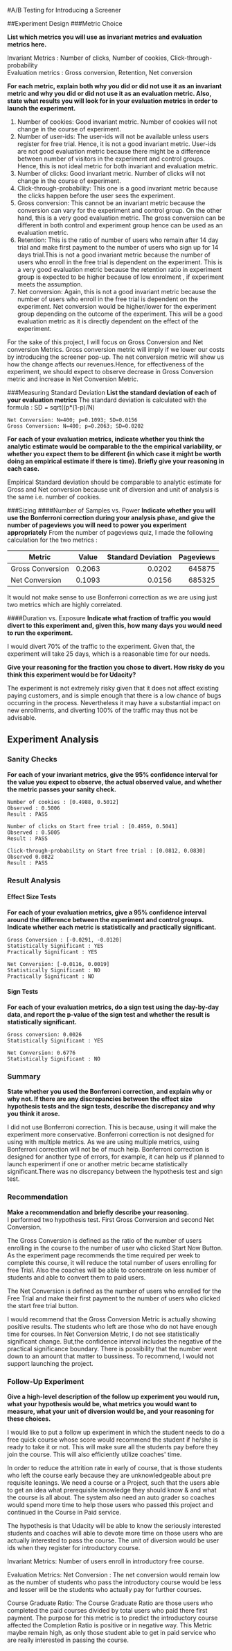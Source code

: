 #A/B Testing for Introducing a Screener

##Experiment Design
###Metric Choice

**List which metrics you will use as invariant metrics and evaluation metrics here.**  

Invariant Metrics : Number of clicks, Number of cookies, Click-through-probability  
Evaluation metrics : Gross conversion, Retention, Net conversion

**For each metric, explain both why you did or did not use it as an invariant metric and why you did or did not use it as an evaluation metric. Also, state what results you will look for in your evaluation metrics in order to launch the experiment.**

1. Number of cookies: Good invariant metric. Number of cookies will not change in the course of experiment.
2. Number of user-ids: The user-ids will not be available unless users register for free trial. Hence, it is not a good invariant metric. User-ids are not good evaluation metric because there might be a difference between number of visitors in the experiment and control groups. Hence, this is not ideal metric for both invariant and evaluation metric.
3. Number of clicks: Good invariant metric. Number of clicks will not change in the course of experiment.
4. Click-through-probability: This one is a good invariant metric because the clicks happen before the user sees the experiment.  
5. Gross conversion: This cannot be an invariant metric because the conversion can vary for the experiment and control group. On the other hand, this is a very good evaluation metric. The gross conversion can be different in both control and experiment group hence can be used as an evaluation metric.
6. Retention: This is the ratio of number of users who remain after 14 day trial and make first payment to the number of users who sign up for 14 days trial.This is not a good invariant metric because the number of users who enroll in the free trial is dependent on the experiment. This is a very good evaluation metric because the retention ratio in experiment group is expected to be higher because of low enrolment , if experiment meets the assumption.  
7. Net conversion: Again, this is not a good invariant metric because the number of users who enroll in the free trial is dependent on the experiment. Net conversion would be higher/lower for the experiment group depending on the outcome of the experiment. This will be a good evaluation metric as it is directly dependent on the effect of the experiment.

For the sake of this project, I will focus on Gross Conversion and Net conversion Metrics. Gross conversion metric will imply if we lower our costs by introducing the screener pop-up. The net conversion metric will show us how the change affects our revenues.Hence, for effectiveness of the experiment, we should expect to observe decrease in Gross Conversion metric and increase in Net Conversion Metric.

###Measuring Standard Deviation
**List the standard deviation of each of your evaluation metrics**
The standard deviation is calculated with the formula : SD = sqrt((p*(1-p)/N)
```
Net Conversion: N=400; p=0.1093; SD=0.0156
Gross Conversion: N=400; p=0.2063; SD=0.0202
```

**For each of your evaluation metrics, indicate whether you think the analytic estimate would be comparable to the the empirical variability, or whether you expect them to be different (in which case it might be worth doing an empirical estimate if there is time). Briefly give your reasoning in each case.**

Empirical Standard deviation should be comparable to analytic estimate for Gross and Net conversion because unit of diversion and unit of analysis is the same i.e. number of cookies.

###Sizing
####Number of Samples vs. Power
**Indicate whether you will use the Bonferroni correction during your analysis phase, and give the number of pageviews you will need to power you experiment appropriately**
From the number of pageviews quiz, I made the following calculation for the two metrics : 

| Metric        | Value   | Standard Deviation  | Pageviews   |
| ------------- |:-------------:| -----:| ---------:|
| Gross Conversion      | 0.2063 | 0.0202 | 645875 |
| Net Conversion      | 0.1093 | 0.0156  | 685325 |

It would not make sense to use Bonferroni correction as we are using just two metrics which are highly correlated. 

####Duration vs. Exposure
**Indicate what fraction of traffic you would divert to this experiment and, given this, how many days you would need to run the experiment.**

I would divert 70% of the traffic to the experiment. Given that, the experiment will take 25 days, which is a reasonable time for our needs.

**Give your reasoning for the fraction you chose to divert. How risky do you think this experiment would be for Udacity?**

The experiment is not extremely risky given that it does not affect existing paying customers, and is simple enough that there is a low chance of bugs occurring in the process. Nevertheless it may have a substantial impact on new enrollments, and diverting 100% of the traffic may thus not be advisable.

## Experiment Analysis
### Sanity Checks
**For each of your invariant metrics, give the 95% confidence interval for the value you expect to observe, the actual observed value, and whether the metric passes your sanity check.**

```
Number of cookies : [0.4988, 0.5012]
Observed : 0.5006
Result : PASS

Number of clicks on Start free trial : [0.4959, 0.5041]
Observed : 0.5005
Result : PASS

Click-through-probability on Start free trial : [0.0812, 0.0830]
Observed 0.0822
Result : PASS
```

### Result Analysis
#### Effect Size Tests
**For each of your evaluation metrics, give a 95% confidence interval around the difference between the experiment and control groups. Indicate whether each metric is statistically and practically significant.**

```
Gross Conversion : [-0.0291, -0.0120] 
Statistically Significant : YES
Practically Significant : YES

Net Conversion: [-0.0116, 0.0019]
Statistically Significant : NO
Practically Significant : NO
```

#### Sign Tests
**For each of your evaluation metrics, do a sign test using the day-by-day data, and report the p-value of the sign test and whether the result is statistically significant.**

```
Gross conversion: 0.0026
Statistically Significant : YES

Net Conversion: 0.6776
Statistically Significant : NO
```

### Summary
**State whether you used the Bonferroni correction, and explain why or why not. If there are any discrepancies between the effect size hypothesis tests and the sign tests, describe the discrepancy and why you think it arose.**

I did not use Bonferroni correction. This is because, using it will make the experiment more conservative. Bonferroni correction is not designed for using with multiple metrics. As we are using multiple metrics, using Bonferroni correction will not be of much help. Bonferroni correction is designed for another type of errors, for example, it can help us if planned to launch experiment if one or another metric became statistically significant.There was no discrepancy between the hypothesis test and sign test.  


### Recommendation
**Make a recommendation and briefly describe your reasoning.**  
I performed two hypothesis test. First Gross Conversion and second Net Conversion.

The Gross Conversion is defined as the ratio of the number of users enrolling in the course to the number of user who clicked Start Now Button. As the experiment page recommends the time required per week to complete this course, it will reduce the total number of users enrolling for free Trial. Also the coaches will be able to concentrate on less number of students and able to convert them to paid users. 

The Net Conversion is defined as the number of users who enrolled for the Free Trial and make their first payment to the number of users who clicked the start free trial button.

I would recommend that the Gross Conversion Metric is actually showing positive results. The students who left are those who do not have enough time for courses. In Net Conversion Metric, I do not see statistically significant change. But,the confidence interval includes the negative of the practical significance boundary. There is possibility that the number went down to an amount that matter to bussiness. To recommend, I would not support launching the project.

### Follow-Up Experiment
**Give a high-level description of the follow up experiment you would run, what your hypothesis would be, what metrics you would want to measure, what your unit of diversion would be, and your reasoning for these choices.**  

I would like to put a follow up experiment in which the student needs to do a free quick course whose score would recommend the student if he/she is ready to take it or not. This will make sure all the students pay before they join the course. This will also efficiently utilize coaches' time.

In order to reduce the attrition rate in early of course, that is those students who left the course early because they are unknowledgeable about pre requisite leanings. We need a course or a Project, such that the users able to get an idea what prerequisite knowledge they should know & and what the course is all about. The system also need an auto grader so coaches would spend more time to help those users who passed this project and continued in the Course in Paid service.

The hypothesis is that Udacity will be able to know the seriously interested students and coaches will able to devote more time on those users who are actually interested to pass the course. The unit of diversion would be user ids when they register for introductory course.

Invariant Metrics: Number of users enroll in introductory free course.

Evaluation Metrics: 
Net Conversion : The net conversion would remain low as the number of students who pass the introductory course would be less and lesser will be the students who actually pay for further courses.

Course Graduate Ratio: The Course Graduate Ratio are those users who completed the paid courses divided by total users who paid there first payment. The purpose for this metric is to predict the introductory course affected the Completion Ratio is positive or in negative way. This Metric maybe remain high, as only those student able to get in paid service who are really interested in passing the course.
